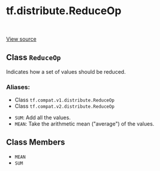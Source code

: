 <div itemscope itemtype="http://developers.google.com/ReferenceObject">
<meta itemprop="name" content="tf.distribute.ReduceOp" />
<meta itemprop="path" content="Stable" />
<meta itemprop="property" content="MEAN"/>
<meta itemprop="property" content="SUM"/>
</div>

# tf.distribute.ReduceOp

<!-- Insert buttons -->

<table class="tfo-notebook-buttons tfo-api" align="left">
</table>

<a target="_blank" href="/code/stable/tensorflow/python/distribute/reduce_util.py">View source</a>



## Class `ReduceOp`

<!-- Start diff -->
Indicates how a set of values should be reduced.



### Aliases:

* Class `tf.compat.v1.distribute.ReduceOp`
* Class `tf.compat.v2.distribute.ReduceOp`


<!-- Placeholder for "Used in" -->

* `SUM`: Add all the values.
* `MEAN`: Take the arithmetic mean ("average") of the values.

## Class Members

* `MEAN` <a id="MEAN"></a>
* `SUM` <a id="SUM"></a>
